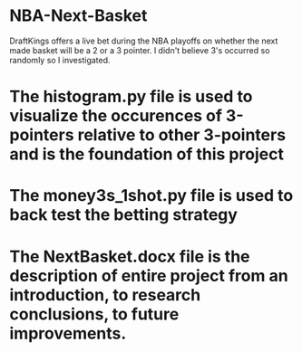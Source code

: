 # NBA-Next-Basket
DraftKings offers a live bet during the NBA playoffs on whether the next made basket will be a 2 or a 3 pointer. I didn't believe 3's occurred so randomly so I investigated.


# The histogram.py file is used to visualize the occurences of 3-pointers relative to other 3-pointers and is the foundation of this project
# The money3s_1shot.py file is used to back test the betting strategy
# The NextBasket.docx file is the description of entire project from an introduction, to research conclusions, to future improvements.
